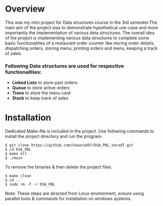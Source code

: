 # Overview
This was my mini project for Data structures course in the 3rd semester.The main aim of the project was to demonstrate hypothetical use-case and more importantly the implementation of various data structures.
The overall idea of the project is implementing various data structures to complete some basic functionalities of a restaurant order counter like storing order details, dispatching orders, storing menu, printing orders and menu, keeping a track of sales.
### Following Data structures are used for respective functionalities:

- **Linked Lists** to store past orders
- **Queue** to store active orders
- **Trees** to store the menu card
- **Stack** to keep track of sales

# Installation

Dedicated Make-file is included in the project.
Use following commands to install the project directory and run the program:
```
$ git clone https://github.com/Vaaarad07/DSA_PBL_VaradT.git
$ cd DSA_PBL
$ make all
$ ./main
```

To remove the binaries & then delete the project files:
```
$ make clean
$ cd ..
$ sudo rm -f -r DSA_PBL
```

Note: These steps are directed from Linux environment, ensure using parallel tools & commands for installation on windows systems.
